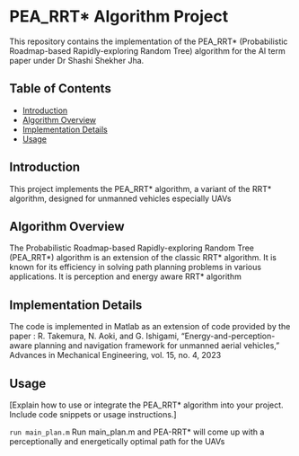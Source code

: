 # PEA_RRT* Algorithm Project

This repository contains the implementation of the PEA_RRT* (Probabilistic Roadmap-based Rapidly-exploring Random Tree) algorithm for the AI term paper under Dr Shashi Shekher Jha.

## Table of Contents

- [Introduction](#introduction)
- [Algorithm Overview](#algorithm-overview)
- [Implementation Details](#implementation-details)
- [Usage](#usage)




## Introduction

This project implements the PEA_RRT* algorithm, a variant of the RRT* algorithm, designed for unmanned vehicles especially UAVs

## Algorithm Overview

The Probabilistic Roadmap-based Rapidly-exploring Random Tree (PEA_RRT*) algorithm is an extension of the classic RRT* algorithm. It is known for its efficiency in solving path planning problems in various applications.
It is perception and energy aware RRT* algorithm

## Implementation Details

The code is implemented in Matlab as an extension of code provided by the paper :
R. Takemura, N. Aoki, and G. Ishigami, “Energy-and-perception-aware
planning and navigation framework for unmanned aerial vehicles,”
Advances in Mechanical Engineering, vol. 15, no. 4, 2023


## Usage

[Explain how to use or integrate the PEA_RRT* algorithm into your project. Include code snippets or usage instructions.]

```run main_plan.m```
Run main_plan.m and PEA-RRT* will come up with a perceptionally and energetically optimal path for the UAVs


